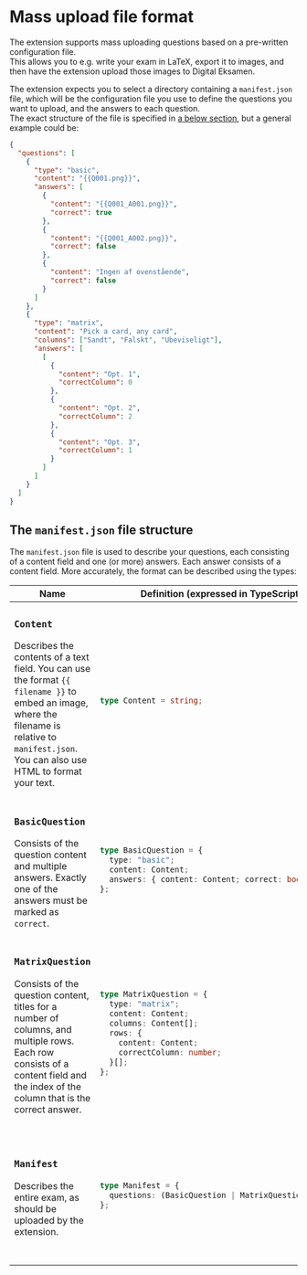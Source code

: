 # Mass upload file format

The extension supports mass uploading questions based on a pre-written configuration file.  
This allows you to e.g. write your exam in LaTeX, export it to images, and then have the extension upload those images to Digital Eksamen.

The extension expects you to select a directory containing a `manifest.json` file, which will be the configuration file you use to define the questions you want to upload, and the answers to each question.  
The exact structure of the file is specified in [a below section](#the-manifestjson-file-structure), but a general example could be:

```json
{
  "questions": [
    {
      "type": "basic",
      "content": "{{Q001.png}}",
      "answers": [
        {
          "content": "{{Q001_A001.png}}",
          "correct": true
        },
        {
          "content": "{{Q001_A002.png}}",
          "correct": false
        },
        {
          "content": "Ingen af ovenstående",
          "correct": false
        }
      ]
    },
    {
      "type": "matrix",
      "content": "Pick a card, any card",
      "columns": ["Sandt", "Falskt", "Ubeviseligt"],
      "answers": [
        [
          {
            "content": "Opt. 1",
            "correctColumn": 0
          },
          {
            "content": "Opt. 2",
            "correctColumn": 2
          },
          {
            "content": "Opt. 3",
            "correctColumn": 1
          }
        ]
      ]
    }
  ]
}
```

## The `manifest.json` file structure

The `manifest.json` file is used to describe your questions, each consisting of a content field and one (or more) answers. Each answer consists of a content field. More accurately, the format can be described using the types:

<table>
<thead>
<tr>
<th>Name</th>
<th>Definition (expressed in TypeScript)</th>
<th>Example</th>
</tr>
</thead>
<tbody>
<tr><td>

### `Content`

Describes the contents of a text field.
You can use the format `{{ filename }}` to embed an image, where the filename is relative to `manifest.json`.  
You can also use HTML to format your text.

</td>
<td>

```typescript
type Content = string;
```

</td><td>

```json
"Pick the solution to the following equation: {{Q001.png}}"
```

</td></tr>
<tr><td>

### `BasicQuestion`

Consists of the question content and multiple answers. Exactly one of the answers must be marked as `correct`.

</td><td>

```typescript
type BasicQuestion = {
  type: "basic";
  content: Content;
  answers: { content: Content; correct: boolean }[];
};
```

</td><td>

```json
{
  "type": "basic",
  "content": "Pick the solution to the following equation: {{Q001.png}}",
  "answers": [
    { "content": "{{Q001-A001.png}}", "correct": true },
    { "content": "{{Q001-A002.png}}", "correct": false },
    { "content": "{{Q001-A003.png}}", "correct": false }
  ]
}
```

</td></tr>
<tr><td>

### `MatrixQuestion`

Consists of the question content, titles for a number of columns, and multiple rows. Each row consists of a content field and the index of the column that is the correct answer.

</td><td>

```typescript
type MatrixQuestion = {
  type: "matrix";
  content: Content;
  columns: Content[];
  rows: {
    content: Content;
    correctColumn: number;
  }[];
};
```

</td><td>

```json
{
  "type": "matrix",
  "content": "Pick the lowest value in each row",
  "columns": ["Sandt", "Falskt", "Ubeviseligt"],
  "answers": [
    { "content": "{{Q002-001.png}}", "correctColumn": 0 },
    { "content": "{{Q002-002.png}}", "correctColumn": 2 },
    { "content": "{{Q002-003.png}}", "correctColumn": 1 }
  ]
}
```

</td></tr>
<tr><td>

### `Manifest`

Describes the entire exam, as should be uploaded by the extension.

</td><td>

```typescript
type Manifest = {
  questions: (BasicQuestion | MatrixQuestion)[];
};
```

</td><td>

```json
{
  "questions": [
    {
      "type": "basic"
      // ..., rest of the first question
    },
    {
      "type": "matrix"
      // ..., rest of the second question
    }
  ]
}
```

</td></tr>
</tbody>
</table>
